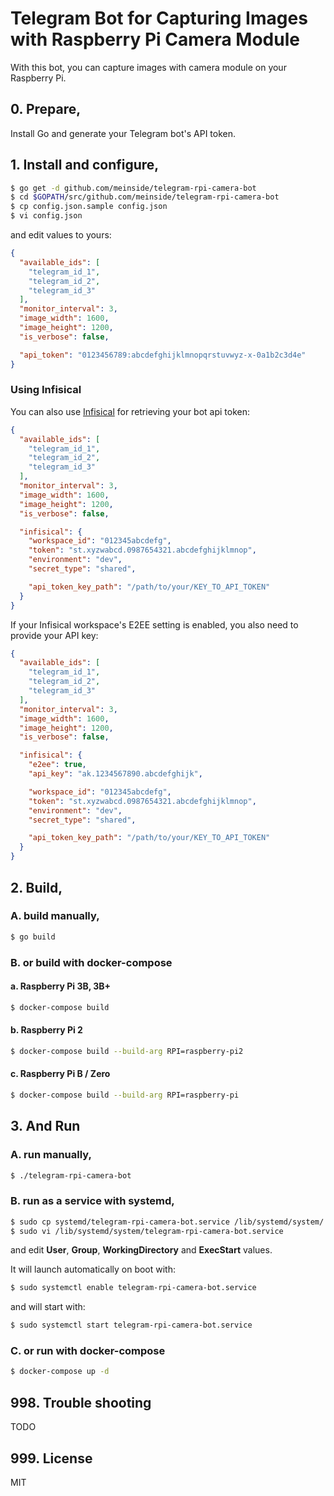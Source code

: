 # Telegram Bot for Capturing Images with Raspberry Pi Camera Module

With this bot, you can capture images with camera module on your Raspberry Pi.

## 0. Prepare,

Install Go and generate your Telegram bot's API token.

## 1. Install and configure,

```bash
$ go get -d github.com/meinside/telegram-rpi-camera-bot
$ cd $GOPATH/src/github.com/meinside/telegram-rpi-camera-bot
$ cp config.json.sample config.json
$ vi config.json
```

and edit values to yours:

```json
{
  "available_ids": [
    "telegram_id_1",
    "telegram_id_2",
    "telegram_id_3"
  ],
  "monitor_interval": 3,
  "image_width": 1600,
  "image_height": 1200,
  "is_verbose": false,

  "api_token": "0123456789:abcdefghijklmnopqrstuvwyz-x-0a1b2c3d4e"
}
```

### Using Infisical

You can also use [Infisical](https://infisical.com/) for retrieving your bot api token:

```json
{
  "available_ids": [
    "telegram_id_1",
    "telegram_id_2",
    "telegram_id_3"
  ],
  "monitor_interval": 3,
  "image_width": 1600,
  "image_height": 1200,
  "is_verbose": false,

  "infisical": {
    "workspace_id": "012345abcdefg",
    "token": "st.xyzwabcd.0987654321.abcdefghijklmnop",
    "environment": "dev",
    "secret_type": "shared",

    "api_token_key_path": "/path/to/your/KEY_TO_API_TOKEN"
  }
}
```

If your Infisical workspace's E2EE setting is enabled, you also need to provide your API key:

```json
{
  "available_ids": [
    "telegram_id_1",
    "telegram_id_2",
    "telegram_id_3"
  ],
  "monitor_interval": 3,
  "image_width": 1600,
  "image_height": 1200,
  "is_verbose": false,

  "infisical": {
    "e2ee": true,
    "api_key": "ak.1234567890.abcdefghijk",

    "workspace_id": "012345abcdefg",
    "token": "st.xyzwabcd.0987654321.abcdefghijklmnop",
    "environment": "dev",
    "secret_type": "shared",

    "api_token_key_path": "/path/to/your/KEY_TO_API_TOKEN"
  }
}
```

## 2. Build,

### A. build manually,

```bash
$ go build
```

### B. or build with docker-compose

#### a. Raspberry Pi 3B, 3B+

```bash
$ docker-compose build
```

#### b. Raspberry Pi 2

```bash
$ docker-compose build --build-arg RPI=raspberry-pi2
```

#### c. Raspberry Pi B / Zero

```bash
$ docker-compose build --build-arg RPI=raspberry-pi
```

## 3. And Run

### A. run manually,

```bash
$ ./telegram-rpi-camera-bot
```

### B. run as a service with systemd,

```bash
$ sudo cp systemd/telegram-rpi-camera-bot.service /lib/systemd/system/
$ sudo vi /lib/systemd/system/telegram-rpi-camera-bot.service
```

and edit **User**, **Group**, **WorkingDirectory** and **ExecStart** values.

It will launch automatically on boot with:

```bash
$ sudo systemctl enable telegram-rpi-camera-bot.service
```

and will start with:

```bash
$ sudo systemctl start telegram-rpi-camera-bot.service
```

### C. or run with docker-compose

```bash
$ docker-compose up -d
```

## 998. Trouble shooting

TODO

## 999. License

MIT

